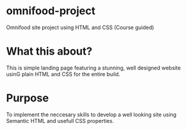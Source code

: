 # omnifood-project

Omnifood site project using HTML and CSS (Course guided)

# What this about?

This is simple landing page featuring a stunning, well designed website usinG
plain HTML and CSS for the entire build.

# Purpose

To implement the neccesary skills to develop a well looking site using
Semantic HTML and usefull CSS properties.

